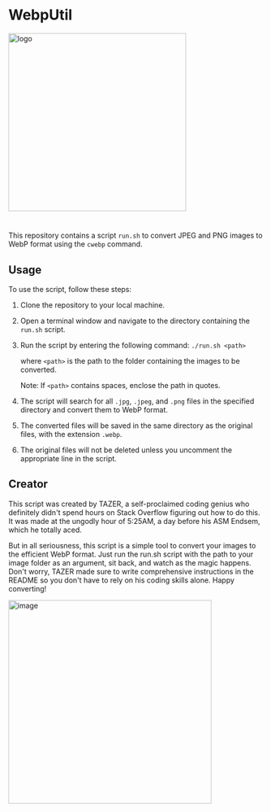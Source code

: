 # WebpUtil

<img width="350" alt="logo" src="https://github.com/ajtazer/WebpUtil/assets/37796611/13fc94c7-c89c-44f6-95ee-38b482a5f523">

#
This repository contains a script `run.sh` to convert JPEG and PNG images to WebP format using the `cwebp` command.

## Usage

To use the script, follow these steps:

1. Clone the repository to your local machine.
2. Open a terminal window and navigate to the directory containing the `run.sh` script.
3. Run the script by entering the following command: `./run.sh <path>`

   where `<path>` is the path to the folder containing the images to be converted.

   Note: If `<path>` contains spaces, enclose the path in quotes.

4. The script will search for all `.jpg`, `.jpeg`, and `.png` files in the specified directory and convert them to WebP format.
5. The converted files will be saved in the same directory as the original files, with the extension `.webp`.
6. The original files will not be deleted unless you uncomment the appropriate line in the script.

## Creator

This script was created by TAZER, a self-proclaimed coding genius who definitely didn't spend hours on Stack Overflow figuring out how to do this. It was made at the ungodly hour of 5:25AM, a day before his ASM Endsem, which he totally aced.

But in all seriousness, this script is a simple tool to convert your images to the efficient WebP format. Just run the run.sh script with the path to your image folder as an argument, sit back, and watch as the magic happens. Don't worry, TAZER made sure to write comprehensive instructions in the README so you don't have to rely on his coding skills alone. Happy converting!

<img width="400" alt="image" src="https://github.com/ajtazer/WebpUtil/assets/37796611/8e695cd5-9e13-411d-aed9-aec546c226ca">
